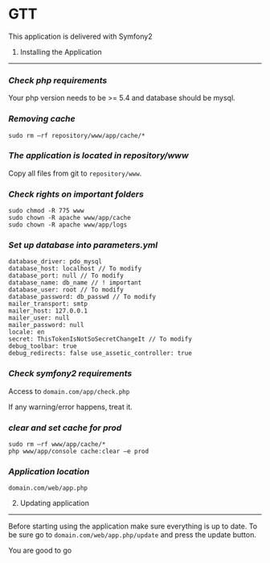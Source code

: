 GTT
========================

This application is delivered with Symfony2

1) Installing the Application
----------------------------------

### *Check php requirements*

Your php version needs to be >= 5.4 and database should be mysql.

### *Removing cache*

    sudo rm –rf repository/www/app/cache/*

### *The application is located in repository/www*

Copy all files from git to `repository/www`.

### *Check rights on important folders*

    sudo chmod -R 775 www
    sudo chown -R apache www/app/cache
    sudo chown -R apache www/app/logs

### *Set up database into parameters.yml*

    database_driver: pdo_mysql
    database_host: localhost // To modify
    database_port: null // To modify
    database_name: db_name // ! important
    database_user: root // To modify
    database_password: db_passwd // To modify
    mailer_transport: smtp
    mailer_host: 127.0.0.1
    mailer_user: null
    mailer_password: null
    locale: en
    secret: ThisTokenIsNotSoSecretChangeIt // To modify
    debug_toolbar: true
    debug_redirects: false use_assetic_controller: true

### *Check symfony2 requirements*

Access to `domain.com/app/check.php`

If any warning/error happens, treat it.

### *clear and set cache for prod*

    sudo rm –rf www/app/cache/*
    php www/app/console cache:clear –e prod

### *Application location*

`domain.com/web/app.php`

2) Updating application
-------------------------------------

Before starting using the application make sure everything is up to date.
To be sure go to `domain.com/web/app.php/update` and press the update button.

You are good to go
